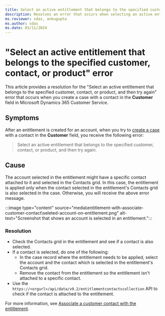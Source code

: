 ```yaml
---
title: Select an active entitlement that belongs to the specified customer, contact, or product error
description: Resolves an error that occurs when selecting an active entitlement on a case in Microsoft Dynamics 365 Customer Service.
ms.reviewer: sdas, ankugupta
ms.author: sdas
ms.date: 03/11/2024
---
```

# "Select an active entitlement that belongs to the specified customer, contact, or product" error

This article provides a resolution for the "Select an active entitlement that belongs to the specified customer, contact, or product, and then try again" error that occurs when you create a case with a contact in the **Customer** field in Microsoft Dynamics 365 Customer Service.

## Symptoms

After an entitlement is created for an account, when you try to [create a case](/dynamics365/customer-service/use/customer-service-hub-user-guide-create-a-case#create-a-case) with a contact in the **Customer** field, you receive the following error:

> Select an active entitlement that belongs to the specified customer, contact, or product, and then try again.

## Cause

The account selected in the entitlement might have a specific contact attached to it and selected in the Contacts grid. In this case, the entitlement is applied only when the contact selected in the entitlement's Contacts grid is also selected in the case. Otherwise, you will receive the above error message.

:::image type="content" source="media\entitlement-with-associate-customer-contact\seleted-account-on-entitlement.png" alt-text="Screenshot that shows an account is selected in an entitlement.":::

### Resolution

- Check the Contacts grid in the entitlement and see if a contact is also selected.
- If a contact is selected, do one of the following: 
    - In the case record where the entitlement needs to be applied, select the account and the contact which is selected in the entitlement's Contacts grid.
    - Remove the contact from the entitlement so the entitlement isn't attached to a specific contact.
- Use the `https://<orgurl>/api/data/v9.2/entitlementcontactscollection` API to check if the contact is attached to the entitlement.

For more information, see [Associate a customer contact with the entitlement](/dynamics365/customer-service/create-entitlement-define-support-terms-customer?tabs=customerserviceadmincenter#associate-a-customer-contact-with-the-entitlement).
